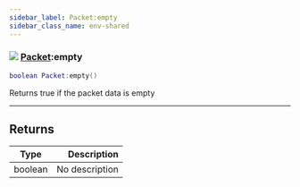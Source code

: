 ```yaml
---
sidebar_label: Packet:empty
sidebar_class_name: env-shared
---
```


### ![](/img/wiki/shared.png) [Packet](../packet/README.md):empty

```lua
boolean Packet:empty()
```

Returns true if the packet data is empty<br/>

-----------------
## Returns

| Type   | Description |
| ------ | ----------: |
| boolean | No description |
